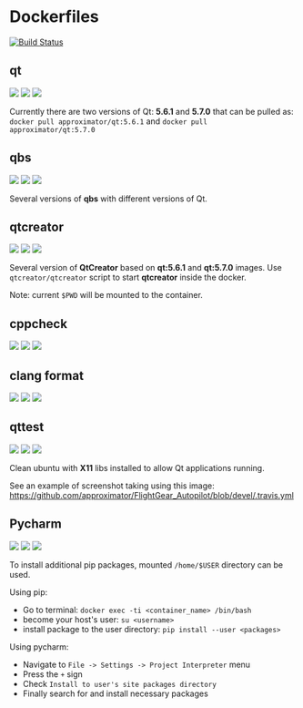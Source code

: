 # Dockerfiles

[![Build Status](https://travis-ci.org/approximator/Dockerfiles.svg?branch=master)](https://travis-ci.org/approximator/Dockerfiles)

## qt

[![](https://images.microbadger.com/badges/image/approximator/qt.svg)](https://hub.docker.com/r/approximator/qt/)
[![](https://images.microbadger.com/badges/version/approximator/qt.svg)](https://hub.docker.com/r/approximator/qt/tags/)
[![](https://images.microbadger.com/badges/commit/approximator/qt.svg)](http://microbadger.com/images/approximator/qt)

Currently there are two versions of Qt: **5.6.1** and **5.7.0** that can be pulled
as: `docker pull approximator/qt:5.6.1` and `docker pull approximator/qt:5.7.0`

## qbs

[![](https://images.microbadger.com/badges/image/approximator/qbs.svg)](https://hub.docker.com/r/approximator/qbs/)
[![](https://images.microbadger.com/badges/version/approximator/qbs.svg)](https://hub.docker.com/r/approximator/qbs/tags/)
[![](https://images.microbadger.com/badges/commit/approximator/qbs.svg)](http://microbadger.com/images/approximator/qbs)

Several versions of **qbs** with different versions of Qt.

## qtcreator

[![](https://images.microbadger.com/badges/image/approximator/qtcreator.svg)](https://hub.docker.com/r/approximator/qtcreator/)
[![](https://images.microbadger.com/badges/version/approximator/qtcreator.svg)](https://hub.docker.com/r/approximator/qbs/qtcreator/)
[![](https://images.microbadger.com/badges/commit/approximator/qtcreator.svg)](http://microbadger.com/images/approximator/qtcreator)

Several version of **QtCreator** based on **qt:5.6.1** and **qt:5.7.0** images.
Use `qtcreator/qtcreator` script to start **qtcreator** inside the docker.

Note: current `$PWD` will be mounted to the container.

## cppcheck

[![](https://images.microbadger.com/badges/image/approximator/cppcheck.svg)](https://hub.docker.com/r/approximator/cppcheck/)
[![](https://images.microbadger.com/badges/version/approximator/cppcheck.svg)](https://hub.docker.com/r/approximator/cppcheck/tags/)
[![](https://images.microbadger.com/badges/commit/approximator/cppcheck.svg)](http://microbadger.com/images/approximator/cppcheck)

## clang format

[![](https://images.microbadger.com/badges/image/approximator/clangformat.svg)](https://hub.docker.com/r/approximator/clangformat/)
[![](https://images.microbadger.com/badges/version/approximator/clangformat.svg)](https://hub.docker.com/r/approximator/clangformat/tags/)
[![](https://images.microbadger.com/badges/commit/approximator/clangformat.svg)](http://microbadger.com/images/approximator/clangformat)

## qttest

[![](https://images.microbadger.com/badges/image/approximator/qttest.svg)](https://hub.docker.com/r/approximator/qttest/)
[![](https://images.microbadger.com/badges/version/approximator/qttest.svg)](https://hub.docker.com/r/approximator/qttest/tags/)
[![](https://images.microbadger.com/badges/commit/approximator/qttest.svg)](http://microbadger.com/images/approximator/qttest)

Clean ubuntu with **X11** libs installed to allow Qt applications running.

See an example of screenshot taking using this image:
https://github.com/approximator/FlightGear_Autopilot/blob/devel/.travis.yml

## Pycharm

[![](https://images.microbadger.com/badges/image/approximator/pycharm.svg)](https://hub.docker.com/r/approximator/pycharm/)
[![](https://images.microbadger.com/badges/version/approximator/pycharm.svg)](https://hub.docker.com/r/approximator/pycharm/tags/)
[![](https://images.microbadger.com/badges/commit/approximator/pycharm.svg)](http://microbadger.com/images/approximator/pycharm)

To install additional pip packages, mounted `/home/$USER` directory
can be used.

Using pip:

- Go to terminal: `docker exec -ti <container_name> /bin/bash`
- become your host's user: `su <username>`
- install package to the user directory: `pip install --user <packages>`

Using pycharm:

- Navigate to `File -> Settings -> Project Interpreter` menu
- Press the `+` sign
- Check `Install to user's site packages directory`
- Finally search for and install necessary packages

